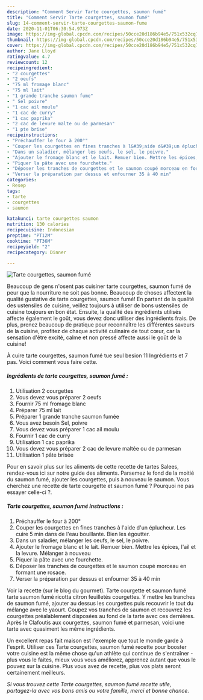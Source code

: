 ```yaml
---
description: "Comment Servir Tarte courgettes, saumon fumé"
title: "Comment Servir Tarte courgettes, saumon fumé"
slug: 14-comment-servir-tarte-courgettes-saumon-fume
date: 2020-11-01T06:30:54.973Z
image: https://img-global.cpcdn.com/recipes/50cce20d186b94e5/751x532cq70/tarte-courgettes-saumon-fume-photo-principale-de-la-recette.jpg
thumbnail: https://img-global.cpcdn.com/recipes/50cce20d186b94e5/751x532cq70/tarte-courgettes-saumon-fume-photo-principale-de-la-recette.jpg
cover: https://img-global.cpcdn.com/recipes/50cce20d186b94e5/751x532cq70/tarte-courgettes-saumon-fume-photo-principale-de-la-recette.jpg
author: Jane Lloyd
ratingvalue: 4.7
reviewcount: 12
recipeingredient:
- "2 courgettes"
- "2 oeufs"
- "75 ml fromage blanc"
- "75 ml lait"
- "1 grande tranche saumon fume"
- " Sel poivre"
- "1 cac ail moulu"
- "1 cac de curry"
- "1 cac paprika"
- "2 cac de levure malte ou de parmesan"
- "1 pte brise"
recipeinstructions:
- "Préchauffer le four à 200°"
- "Couper les courgettes en fines tranches à l&#39;aide d&#39;un éplucheur. Les cuire 5 min dans de l&#39;eau bouillante. Bien les égoutter."
- "Dans un saladier, mélanger les oeufs, le sel, le poivre."
- "Ajouter le fromage blanc et le lait. Remuer bien. Mettre les épices, l&#39;ail et la levure. Mélanger à nouveau"
- "Piquer la pâte avec une fourchette."
- "Déposer les tranches de courgettes et le saumon coupé morceau en formant une rosace."
- "Verser la préparation par dessus et enfourner 35 à 40 min"
categories:
- Resep
tags:
- tarte
- courgettes
- saumon

katakunci: tarte courgettes saumon 
nutrition: 130 calories
recipecuisine: Indonesian
preptime: "PT12M"
cooktime: "PT36M"
recipeyield: "2"
recipecategory: Dinner

---
```



![Tarte courgettes, saumon fumé](https://img-global.cpcdn.com/recipes/50cce20d186b94e5/751x532cq70/tarte-courgettes-saumon-fume-photo-principale-de-la-recette.jpg)

Beaucoup de gens n'osent pas cuisiner tarte courgettes, saumon fumé de peur que la nourriture ne soit pas bonne. Beaucoup de choses affectent la qualité gustative de tarte courgettes, saumon fumé! En partant de la qualité des ustensiles de cuisine, veillez toujours à utiliser de bons ustensiles de cuisine toujours en bon état. Ensuite, la qualité des ingrédients utilisés affecte également le goût, vous devez donc utiliser des ingrédients frais. De plus, prenez beaucoup de pratique pour reconnaître les différentes saveurs de la cuisine, profitez de chaque activité culinaire de tout cœur, car la sensation d'être excité, calme et non pressé affecte aussi le goût de la cuisine!

<!--inarticleads1-->

À cuire tarte courgettes, saumon fumé tue seul besion 11 Ingrédients et 7 pas. Voici comment vous faire cette.

##### Ingrédients de tarte courgettes, saumon fumé :

1. Utilisation 2 courgettes
1. Vous devez vous préparer 2 oeufs
1. Fournir 75 ml fromage blanc
1. Préparer 75 ml lait
1. Préparer 1 grande tranche saumon fumée
1. Vous avez besoin  Sel, poivre
1. Vous devez vous préparer 1 cac ail moulu
1. Fournir 1 cac de curry
1. Utilisation 1 cac paprika
1. Vous devez vous préparer 2 cac de levure maltée ou de parmesan
1. Utilisation 1 pâte brisée


Pour en savoir plus sur les aliments de cette recette de tartes Salees, rendez-vous ici sur notre guide des aliments. Parsemez le fond de la moitié du saumon fumé, ajouter les courgettes, puis à nouveau le saumon. Vous cherchez une recette de tarte courgette et saumon fumé ? Pourquoi ne pas essayer celle-ci ?. 

<!--inarticleads2-->

##### Tarte courgettes, saumon fumé instructions :

1. Préchauffer le four à 200°
1. Couper les courgettes en fines tranches à l&#39;aide d&#39;un éplucheur. Les cuire 5 min dans de l&#39;eau bouillante. Bien les égoutter.
1. Dans un saladier, mélanger les oeufs, le sel, le poivre.
1. Ajouter le fromage blanc et le lait. Remuer bien. Mettre les épices, l&#39;ail et la levure. Mélanger à nouveau
1. Piquer la pâte avec une fourchette.
1. Déposer les tranches de courgettes et le saumon coupé morceau en formant une rosace.
1. Verser la préparation par dessus et enfourner 35 à 40 min


Voir la recette (sur le blog du gourmet). Tarte courgette et saumon fumé tarte saumon fumé ricotta citron feuilletés courgettes. Y mettre les tranches de saumon fumé, ajouter au dessus les courgettes puis recouvrir le tout du mélange avec le yaourt. Coupez vos tranches de saumon et recouvrez les courgettes préalablement disposées au fond de la tarte avec ces dernières. Après le Clafoutis aux courgettes, saumon fumé et parmesan, voici une tarte avec quasiment les même ingrédients. 

<!--inarticleads1-->

<p>
Un excellent repas fait maison est l'exemple que tout le monde garde à l'esprit. Utiliser ces Tarte courgettes, saumon fumé recette pour booster votre cuisine est la même chose qu'un athlète qui continue de s'entraîner - plus vous le faites, mieux vous vous améliorez, apprenez autant que vous le pouvez sur la cuisine. Plus vous avez de recette, plus vos plats seront certainement meilleurs.
</p>

<p>
<i>Si vous trouvez cette Tarte courgettes, saumon fumé recette utile, partagez-la avec vos bons amis ou votre famille, merci et bonne chance.</i>
</p>
